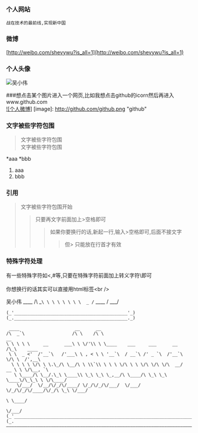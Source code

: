 ### 个人网站
    战在技术的最前线,实现新中国
### 微博
[http://weibo.com/shevywu?is_all=1](http://weibo.com/shevywu?is_all=1)<br />
### 个人头像
![吴小伟](http://tva2.sinaimg.cn/crop.0.0.100.100.180/9eb14a0bjw8evgytj5cu2j202s02st8j.jpg "吴小伟")
  
###想点击某个图片进入一个网页,比如我想点击github的icorn然后再进入www.github.com  
[![个人微博]](http://weibo.com/shevywu)
[image]: http://github.com/github.png "github"  
  
### 文字被些字符包围  
> 文字被些字符包围  
> 文字被些字符包围  
  
*aaa
*bbb

1. aaa
2. bbb
  
### 引用
> 文字被些字符包围开始  
> > 只要再文字前面加上>空格即可  
>  > > 如果你要换行的话,新起一行,输入>空格即可,后面不接文字  
> > > > 但> 只能放在行首才有效  
  
### 特殊字符处理  
有一些特殊字符如<,#等,只要在特殊字符前面加上转义字符\即可<br />  
你想换行的话其实可以直接用html标签\<br /\>  

吴小伟
     ____
    /\  _`\
    \ \ \ \ \
    \ \  _ /`
      ____
    / ___/


    (_'___________________________________________'_)
    (_.___________________________________________._)

     ____                     __      __
    /\  _`\                  /\ \    /\ \                                   __
    \ \ \ \ \     __      ___\ \ \/'\\ \ \____    ___     ___      __      /\_\    ____
     \ \  _ <'  /'__`\   /'___\ \ , < \ \ '__`\  / __`\ /' _ `\  /'__`\    \/\ \  /',__\
      \ \ \ \ \/\ \ \.\_/\ \__/\ \ \\`\\ \ \ \ \/\ \ \ \/\ \/\ \/\  __/  __ \ \ \/\__, `\
       \ \____/\ \__/.\_\ \____\\ \_\ \_\ \_,__/\ \____/\ \_\ \_\ \____\/\_\_\ \ \/\____/
        \/___/  \/__/\/_/\/____/ \/_/\/_/\/___/  \/___/  \/_/\/_/\/____/\/_/\ \_\ \/___/
                                                                           \ \____/
                                                                            \/___/
    (_'_______________________________________________________________________________'_)
    (_.———————————————————————————————————————————————————————————————————————————————._)
